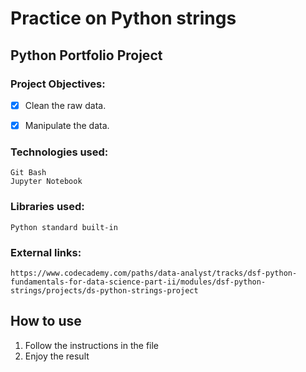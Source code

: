 # **Practice on Python strings**
## Python Portfolio Project

### Project Objectives:
- [x] Clean the raw data.
- [x] Manipulate the data.


### Technologies used:
```
Git Bash
Jupyter Notebook
```
### Libraries used:
```
Python standard built-in
```

### External links:
```
https://www.codecademy.com/paths/data-analyst/tracks/dsf-python-fundamentals-for-data-science-part-ii/modules/dsf-python-strings/projects/ds-python-strings-project
```

## How to use ##
1. Follow the instructions in the file
2. Enjoy the result
